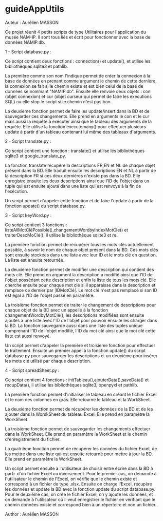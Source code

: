 # guideAppUtils

Auteur : Aurélien MASSON

Ce projet réunit 4 petits scripts de type Utilitaires pour l'application du musée NAM-IP. Il sont tous liés et écrit pour fonctionner avec la base de données NAMIP.db.

1 - Script database.py :

Ce script contient deux fonctions : connection() et update(), et utilise les bibliothèques sqlite3 et pathlib.

La première comme son nom l'indique permet de créer la connexion à la base de données en prenant comme argument le chemin de cette dernière, la connexion se fait si le chemin existe et est bien celui de la base de données se nommant "NAMIP.db". Ensuite elle renvoie deux objets : con (objet connexion) et cur (objet curseur qui permet de faire les exécutions SQL) ou elle stop le script si le chemin n'est pas bon.

La deuxième fonction permet de faire les update/insert dans la BD et de sauvegarder ces changements. Elle prend en arguments le con et le cur mais aussi la requête à exécuter ainsi que le tableau des arguments de la requête. Elle utilise la fonction executemany() pour effectuer plusieurs update à partir d'un tableau contenant lui même des tableaux d'arguments.

2 - Script translate.py :

Ce script contient une fonction : translate() et utilise les bibliothèques sqlite3 et google_translate_py.

La fonction translate récupère la descriptions FR,EN et NL de chaque objet présent dans la BD. Elle traduit ensuite les descriptions EN et NL à partir de la description FR si ces deux dernières n'existe pas dans la BD. Elle enregistre ensuite les deux descriptions ainsi que l'ID de l'objet dans un tuple qui est ensuite ajouté dans une liste qui est renvoyé à la fin de l'exécution.

Un script permet d'appeler cette fonction et de faire l'update à partir de la fonction update() du script database.py.

3 - Script keyWord.py :

Ce script contient 3 fonctions : listeAllMotCléPossible(),changementWordbyIndexMotCle() et traiterDescMoClé(), il utilise la bibliothèque sqlite3 et re.

La première fonction permet de récupérer tous les mots clés actuellement possible, à savoir le nom de chaque objet présent dans la BD. Ces mots clés sont ensuite stockées dans une liste avec leur ID et le mots clé en question. La liste est ensuite retournée.

La deuxième fonction permet de modifier une description qui contient des mots clé. Elle prend en argument la description a modifié ainsi que l'ID de l'objet possédant cette description et enfin la liste de tous les mots clé. Elle cherche ensuite pour chaque mot clé si il apparaisse dans la description et remplace ce dernier par |IDMotClé|. Le mot clé n'est pas remplacé si son ID est égal à l'ID de l'objet passé en paramètre.

La troisième fonction permet de traiter le changement de descriptions pour chaque objet de la BD avec un appelle à la fonction changementWordbyMotClé(), les descriptions modifiées sont ensuite ajoutés à une liste avec l'ID de l'objet pour pouvoir ensuite les charger dans la BD. La fonction sauvegarde aussi dans une liste des tuples unique comprenant l'ID de l'objet modifié, l'ID du mot clé ainsi que le mot clé cette liste est aussi renvoyé.

Un script permet d'appeler la première et troisième fonction pour effectuer le traitement. Ensuite un premier appel à la fonction update() du script database.py pour sauvegarder les descriptions et un deuxième pour insérer les mots clé utilisé par chaque description.

4 - Script spreadSheet.py :

Ce script contient 4 fonctions : initTableau(),ajouterData(),saveData() et recupData(), il utilise les bibliothèques sqlite3, openpyxl et pathlib.

La première fonction permet d'initialiser le tableau en créant le fichier Excel et le nom des colonnes en gras. Elle retourne le tableau et la WorkSheet.

La deuxième fonction permet de récupérer les données de la BD et de les ajouter dans la WorskSheet du tableau Excel. Elle prend en paramètre la WorkSheet.

La troisième fonction permet de sauvegarder les changements effectuer dans la WorkSheet. Elle prend en paramètre la WorkSheet et le chemin d'enregistrement du fichier.

La quatrième fonction permet de récupérer les données du fichier Excel, de les mettre dans une liste qui est ensuite retourné pour mettre à jour la BD. Elle prend en paramètre la WorkSheet.

Un script permet ensuite à l'utilisateur de choisir entre écrire dans la BD à partir d'un fichier Excel ou inversement.
Pour le premier cas, on demande à l'utilisateur le chemin de l'Excel, on vérifie que le chemin existe et correspond à un fichier de type .xlsx. Ensuite on charge l'Excel, récupère les données et update la BD avec la fonction update du script database.py.
Pour le deuxième cas, on créé le fichier Excel, on y ajoute les données, et on demande à l'utilisateur où il veut enregistrer le fichier en vérifiant que le chemin données existe et correspond bien à un répertoire et non un fichier. 

Author : Aurélien MASSON






